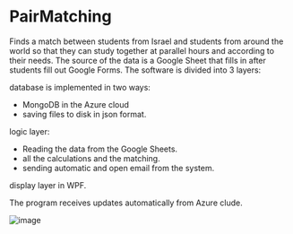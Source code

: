 # PairMatching
Finds a match between students from Israel and students from around the world so that they can study together at parallel hours and according to their needs.
The source of the data is a Google Sheet that fills in after students fill out Google Forms.
The software is divided into 3 layers:

database is implemented in two ways:
- MongoDB in the Azure cloud
- saving files to disk in json format.

logic layer: 
- Reading the data from the Google Sheets.
- all the calculations and the matching.
- sending automatic and open email from the system.

display layer in WPF.

The program receives updates automatically from Azure clude.

![image](https://user-images.githubusercontent.com/40955004/133081795-c1e2cec0-fc1f-45fc-8f1c-2328a1ae0f49.png)

